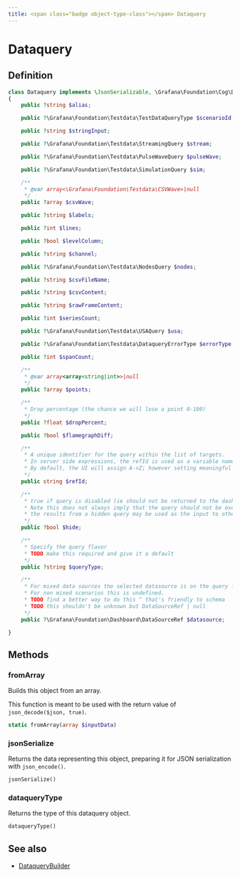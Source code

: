 ```yaml
---
title: <span class="badge object-type-class"></span> Dataquery
---
```

# <span class="badge object-type-class"></span> Dataquery

## Definition

```php
class Dataquery implements \JsonSerializable, \Grafana\Foundation\Cog\Dataquery
{
    public ?string $alias;

    public ?\Grafana\Foundation\Testdata\TestDataQueryType $scenarioId;

    public ?string $stringInput;

    public ?\Grafana\Foundation\Testdata\StreamingQuery $stream;

    public ?\Grafana\Foundation\Testdata\PulseWaveQuery $pulseWave;

    public ?\Grafana\Foundation\Testdata\SimulationQuery $sim;

    /**
     * @var array<\Grafana\Foundation\Testdata\CSVWave>|null
     */
    public ?array $csvWave;

    public ?string $labels;

    public ?int $lines;

    public ?bool $levelColumn;

    public ?string $channel;

    public ?\Grafana\Foundation\Testdata\NodesQuery $nodes;

    public ?string $csvFileName;

    public ?string $csvContent;

    public ?string $rawFrameContent;

    public ?int $seriesCount;

    public ?\Grafana\Foundation\Testdata\USAQuery $usa;

    public ?\Grafana\Foundation\Testdata\DataqueryErrorType $errorType;

    public ?int $spanCount;

    /**
     * @var array<array<string|int>>|null
     */
    public ?array $points;

    /**
     * Drop percentage (the chance we will lose a point 0-100)
     */
    public ?float $dropPercent;

    public ?bool $flamegraphDiff;

    /**
     * A unique identifier for the query within the list of targets.
     * In server side expressions, the refId is used as a variable name to identify results.
     * By default, the UI will assign A->Z; however setting meaningful names may be useful.
     */
    public string $refId;

    /**
     * true if query is disabled (ie should not be returned to the dashboard)
     * Note this does not always imply that the query should not be executed since
     * the results from a hidden query may be used as the input to other queries (SSE etc)
     */
    public ?bool $hide;

    /**
     * Specify the query flavor
     * TODO make this required and give it a default
     */
    public ?string $queryType;

    /**
     * For mixed data sources the selected datasource is on the query level.
     * For non mixed scenarios this is undefined.
     * TODO find a better way to do this ^ that's friendly to schema
     * TODO this shouldn't be unknown but DataSourceRef | null
     */
    public ?\Grafana\Foundation\Dashboard\DataSourceRef $datasource;

}
```
## Methods

### <span class="badge object-method"></span> fromArray

Builds this object from an array.

This function is meant to be used with the return value of `json_decode($json, true)`.

```php
static fromArray(array $inputData)
```

### <span class="badge object-method"></span> jsonSerialize

Returns the data representing this object, preparing it for JSON serialization with `json_encode()`.

```php
jsonSerialize()
```

### <span class="badge object-method"></span> dataqueryType

Returns the type of this dataquery object.

```php
dataqueryType()
```

## See also

 * <span class="badge builder"></span> [DataqueryBuilder](./builder-DataqueryBuilder.md)
